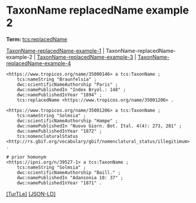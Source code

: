 # TaxonName replacedName example 2


**Term:** [tcs:replacedName](/terms/#tcs_replacedname)

[TaxonName-replacedName-example-1](./TaxonName-replacedName-example-1.html) | TaxonName-replacedName-example-2 | [TaxonName-replacedName-example-3](./TaxonName-replacedName-example-3.html) | [TaxonName-replacedName-example-4](./TaxonName-replacedName-example-4.html)
```turtle
<https://www.tropicos.org/name/35000146> a tcs:TaxonName ;
    tcs:nameString "Braunfelsia" ;
    dwc:scientificNameAuthorship "Paris" ;
    dwc:namePublishedIn "Index Bryol.: 148" ;
    dwc:namePublishedInYear "1894" ;
    tcs:replacedName <https://www.tropicos.org/name/35001206> .

<https://www.tropicos.org/name/35001206> a tcs:TaxonName ;
    tcs:nameString "Solmsia" ;
    dwc:scientificNameAuthorship "Hampe" ;
    dwc:namePublishedIn "Nuovo Giorn. Bot. Ital. 4(4): 273, 281" ;
    dwc:namePublishedInYear "1872" ;
    tcs:nomenclaturalStatus <http://rs.gbif.org/vocabulary/gbif/nomenclatural_status/illegitimum> .

# prior homonym
<https://ipni.org/n/39527-1> a tcs:TaxonName ;
    tcs:nameString "Solmsia" ;
    dwc:scientificNameAuthorship "Baill." ;
    dwc:namePublishedIn "Adansonia 10: 37" ;
    dwc:namePublishedInYear "1871" .
```

[&#91;TurTLe&#93;](https://github.com/tdwg/tcs2/blob/master/examples/TaxonName-replacedName-example-2.ttl)&nbsp;[&#91;JSON-LD&#93;](https://github.com/tdwg/tcs2/blob/master/examples/TaxonName-replacedName-example-2.jsonld)

